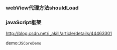 


### webView代理方法shouldLoad



### javaScript框架

http://blog.csdn.net/j_akill/article/details/44463301

demo:`JSCoreDemo`
